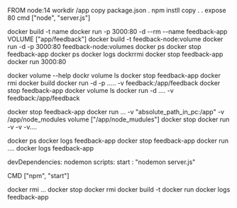FROM node:14
workdir /app
copy package.json .
npm instll
copy . .
expose 80
cmd ["node", "server.js"]

docker build -t name
docker run -p 3000:80 -d --rm --name feedback-app
VOLUME ["app/feedback"]
docker build -t feedback-node:volume
docker run -d -p 3000:80 feedback-node:volumes
docker ps
docker stop feedback-app
docker ps
docker logs 
dockrrmi
docker stop feedback-app
docker run 3000:80

docker volume --help
dockr volume ls
docker stop feedback-app
docker rmi
docker build
docker run  -d -p ..... -v feedback:/app/feedback
docker stop feedback-app
docker volume ls
docker run  -d .... -v feedback:/app/feedback


docker stop feedback-app
docker run ... -v "absolute_path_in_pc:/app" 
-v /app/node_modules
volume ["/app/node_mudules"]
docker stop
docker run -v -v -v....


docker ps
docker logs feedback-app
docker stop feedback-app
docker run ....
docker logs feedback-app

devDependencies: nodemon
scripts: start : "nodemon server.js"

CMD ["npm", "start"]

docker rmi ...
docker stop
docker rmi
docker build -t
docker run
docker logs feedback-app
